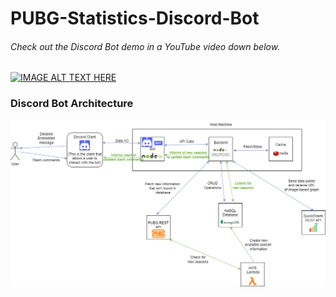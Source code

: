 # PUBG-Statistics-Discord-Bot
###### Check out the Discord Bot demo in a YouTube video down below.

[![IMAGE ALT TEXT HERE](http://img.youtube.com/vi/gKD8G7wlbs4/0.jpg)](http://www.youtube.com/watch?v=gKD8G7wlbs4)


### Discord Bot Architecture
![Screenshot](architecture.png)



